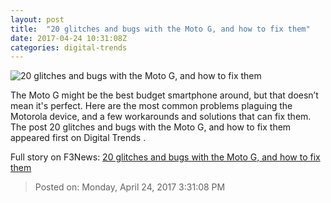 ```yaml
---
layout: post
title:  "20 glitches and bugs with the Moto G, and how to fix them"
date: 2017-04-24 10:31:08Z
categories: digital-trends
---
```


![20 glitches and bugs with the Moto G, and how to fix them](http://icdn3.digitaltrends.com/image/moto-g-desk-cases-1200x630-c.jpg?ver=2)

The Moto G might be the best budget smartphone around, but that doesn’t mean it's perfect. Here are the most common problems plaguing the Motorola device, and a few workarounds and solutions that can fix them. The post 20 glitches and bugs with the Moto G, and how to fix them appeared first on Digital Trends .


Full story on F3News: [20 glitches and bugs with the Moto G, and how to fix them](http://www.f3nws.com/n/qxdCyG)

> Posted on: Monday, April 24, 2017 3:31:08 PM
